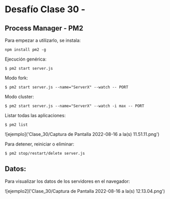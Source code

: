 # Desafío Clase 30 - 


## Process Manager - PM2
Para empezar a utilizarlo, se instala:
```
npm install pm2 -g
```

Ejecución genérica:
```
$ pm2 start server.js
```

Modo fork:
```
$ pm2 start server.js --name="ServerX" --watch -- PORT
```

Modo cluster:
```
$ pm2 start server.js --name="ServerX" --watch -i max -- PORT
```

Listar todas las aplicaciones:
```
$ pm2 list
```

![ejemplo]('Clase_30/Captura de Pantalla 2022-08-16 a la(s) 11.51.11.png')

Para detener, reiniciar o eliminar:
```
$ pm2 stop/restart/delete server.js
```

## Datos:
Para visualizar los datos de los servidores en el navegador:

![ejemplo2]('Clase_30/Captura de Pantalla 2022-08-16 a la(s) 12.13.04.png')